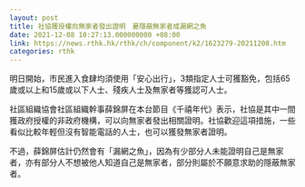 ```yaml
---
layout: post
title: 社協獲授權向無家者發出證明　憂隱蔽無家者成漏網之魚
date: 2021-12-08 10:27:13.000000000 +08:00
link: https://news.rthk.hk/rthk/ch/component/k2/1623279-20211208.htm
categories: rthk
---
```


明日開始，市民進入食肆均須使用「安心出行」，3類指定人士可獲豁免，包括65歲或以上和15歲或以下人士、殘疾人士及無家者等獲認可人士。

社區組織協會社區組織幹事薛錦屏在本台節目《千禧年代》表示，社協是其中一間獲政府授權的非政府機構，可以向無家者發出相關證明。社協歡迎這項措施，一些看似比較年輕但沒有智能電話的人士，也可以獲發無家者證明。

不過，薛錦屏估計仍然會有「漏網之魚」，因為有少部分人未能證明自己是無家者，亦有部分人不想被他人知道自己是無家者，部分則屬於不願意求助的隱蔽無家者。
